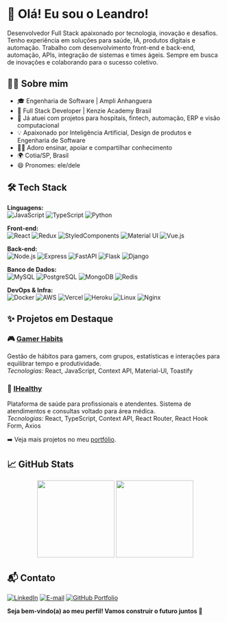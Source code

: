 # 👋 Olá! Eu sou o Leandro!

Desenvolvedor Full Stack apaixonado por tecnologia, inovação e desafios. Tenho experiência em soluções para saúde, IA, produtos digitais e automação. Trabalho com desenvolvimento front-end e back-end, automação, APIs, integração de sistemas e times ágeis. Sempre em busca de inovações e colaborando para o sucesso coletivo.


## 🧑‍💻 Sobre mim

- 🎓 Engenharia de Software | Ampli Anhanguera
- 🎯 Full Stack Developer | Kenzie Academy Brasil
- 🚀 Já atuei com projetos para hospitais, fintech, automação, ERP e visão computacional
- 💡 Apaixonado por Inteligência Artificial, Design de produtos e Engenharia de Software
- 👨‍🏫 Adoro ensinar, apoiar e compartilhar conhecimento
- 🌍 Cotia/SP, Brasil
- 😄 Pronomes: ele/dele


## 🛠️ Tech Stack

**Linguagens:**  
![JavaScript](https://img.shields.io/badge/JavaScript-323330?style=for-the-badge&logo=javascript&logoColor=F7DF1E)
![TypeScript](https://img.shields.io/badge/TypeScript-007ACC?style=for-the-badge&logo=typescript&logoColor=white)
![Python](https://img.shields.io/badge/Python-14354C?style=for-the-badge&logo=python&logoColor=white)

**Front-end:**  
![React](https://img.shields.io/badge/React-20232A?style=for-the-badge&logo=react&logoColor=61DAFB)
![Redux](https://img.shields.io/badge/Redux-593D88?style=for-the-badge&logo=redux&logoColor=white)
![StyledComponents](https://img.shields.io/badge/styled--components-DB7093?style=for-the-badge&logo=styled-components)
![Material UI](https://img.shields.io/badge/Material--UI-0081CB?style=for-the-badge&logo=mui)
![Vue.js](https://img.shields.io/badge/Vue.js-35495E?style=for-the-badge&logo=vue.js&logoColor=4FC08D)

**Back-end:**  
![Node.js](https://img.shields.io/badge/Node.js-43853D?style=for-the-badge&logo=node.js)
![Express](https://img.shields.io/badge/Express.js-404D59?style=for-the-badge)
![FastAPI](https://img.shields.io/badge/FastAPI-009688?style=for-the-badge&logo=fastapi&logoColor=white)
![Flask](https://img.shields.io/badge/Flask-000000?style=for-the-badge&logo=flask)
![Django](https://img.shields.io/badge/Django-092E20?style=for-the-badge&logo=django)

**Banco de Dados:**  
![MySQL](https://img.shields.io/badge/MySQL-00000F?style=for-the-badge&logo=mysql&logoColor=white)
![PostgreSQL](https://img.shields.io/badge/PostgreSQL-316192?style=for-the-badge&logo=postgresql)
![MongoDB](https://img.shields.io/badge/MongoDB-4EA94B?style=for-the-badge&logo=mongodb)
![Redis](https://img.shields.io/badge/Redis-DD0031?style=for-the-badge&logo=redis&logoColor=white)

**DevOps & Infra:**  
![Docker](https://img.shields.io/badge/Docker-2496ED?style=for-the-badge&logo=docker&logoColor=white)
![AWS](https://img.shields.io/badge/AWS-232F3E?style=for-the-badge&logo=amazon-aws)
![Vercel](https://img.shields.io/badge/Vercel-000?style=for-the-badge&logo=vercel&logoColor=white)
![Heroku](https://img.shields.io/badge/Heroku-430098?style=for-the-badge&logo=heroku)
![Linux](https://img.shields.io/badge/Linux-E34F26?style=for-the-badge&logo=linux&logoColor=black)
![Nginx](https://img.shields.io/badge/Nginx-009639?style=for-the-badge&logo=nginx)


## ✨ Projetos em Destaque

### 🎮 [Gamer Habits](https://github.com/LeandroSSB/gamer-habits)  
Gestão de hábitos para gamers, com grupos, estatísticas e interações para equilibrar tempo e produtividade.  
_Tecnologias:_ React, JavaScript, Context API, Material-UI, Toastify


### 🏥 [IHealthy](https://github.com/LeandroSSB/ihealthy)  
Plataforma de saúde para profissionais e atendentes. Sistema de atendimentos e consultas voltado para área médica.  
_Tecnologias:_ React, TypeScript, Context API, React Router, React Hook Form, Axios


➡️ Veja mais projetos no meu [portfólio](https://github.com/LeandroSSB?tab=repositories).


## 📈 GitHub Stats

<p align="center">
  <img height="180em" src="https://github-readme-stats.vercel.app/api?username=LeandroSSB&show_icons=true&theme=dark&include_all_commits=true&count_private=true"/>
  <img height="180em" src="https://github-readme-stats.vercel.app/api/top-langs/?username=LeandroSSB&layout=compact&langs_count=7&theme=dark"/>
</p>


## 📬 Contato

[![LinkedIn](https://img.shields.io/badge/LinkedIn-0077B5?style=for-the-badge&logo=linkedin&logoColor=white)](https://www.linkedin.com/in/leandrossb/)
[![E-mail](https://img.shields.io/badge/email-leandroz3000@gmail.com-blue?style=for-the-badge&logo=gmail)](mailto:leandroz3000@gmail.com)
[![GitHub Portfolio](https://img.shields.io/badge/Portfólio_GitHub-121011?style=for-the-badge&logo=github&logoColor=white)](https://github.com/LeandroSSB)


**Seja bem-vindo(a) ao meu perfil! Vamos construir o futuro juntos 🚀**

